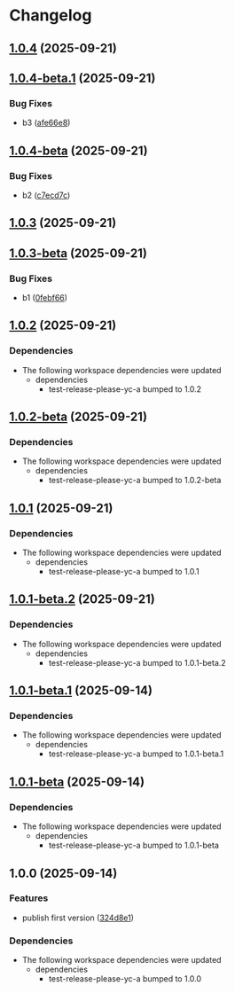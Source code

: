 # Changelog

## [1.0.4](https://github.com/li-yechao/test-release-please-yc/compare/test-release-please-yc-b-v1.0.4-beta.1...test-release-please-yc-b-v1.0.4) (2025-09-21)

## [1.0.4-beta.1](https://github.com/li-yechao/test-release-please-yc/compare/test-release-please-yc-b-v1.0.4-beta...test-release-please-yc-b-v1.0.4-beta.1) (2025-09-21)


### Bug Fixes

* b3 ([afe66e8](https://github.com/li-yechao/test-release-please-yc/commit/afe66e821629e2320e65fca26e516a9c961ea9f5))

## [1.0.4-beta](https://github.com/li-yechao/test-release-please-yc/compare/test-release-please-yc-b-v1.0.3...test-release-please-yc-b-v1.0.4-beta) (2025-09-21)


### Bug Fixes

* b2 ([c7ecd7c](https://github.com/li-yechao/test-release-please-yc/commit/c7ecd7cd3148ee78874a2e2d70bb8ffec5ce3da3))

## [1.0.3](https://github.com/li-yechao/test-release-please-yc/compare/test-release-please-yc-b-v1.0.3-beta...test-release-please-yc-b-v1.0.3) (2025-09-21)

## [1.0.3-beta](https://github.com/li-yechao/test-release-please-yc/compare/test-release-please-yc-b-v1.0.2...test-release-please-yc-b-v1.0.3-beta) (2025-09-21)


### Bug Fixes

* b1 ([0febf66](https://github.com/li-yechao/test-release-please-yc/commit/0febf66dee4a2548843b7cf923ef4b5d3c4543d6))

## [1.0.2](https://github.com/li-yechao/test-release-please-yc/compare/test-release-please-yc-b-v1.0.2-beta...test-release-please-yc-b-v1.0.2) (2025-09-21)


### Dependencies

* The following workspace dependencies were updated
  * dependencies
    * test-release-please-yc-a bumped to 1.0.2

## [1.0.2-beta](https://github.com/li-yechao/test-release-please-yc/compare/test-release-please-yc-b-v1.0.1...test-release-please-yc-b-v1.0.2-beta) (2025-09-21)


### Dependencies

* The following workspace dependencies were updated
  * dependencies
    * test-release-please-yc-a bumped to 1.0.2-beta

## [1.0.1](https://github.com/li-yechao/test-release-please-yc/compare/test-release-please-yc-b-v1.0.1-beta.2...test-release-please-yc-b-v1.0.1) (2025-09-21)


### Dependencies

* The following workspace dependencies were updated
  * dependencies
    * test-release-please-yc-a bumped to 1.0.1

## [1.0.1-beta.2](https://github.com/li-yechao/test-release-please-yc/compare/test-release-please-yc-b-v1.0.1-beta.1...test-release-please-yc-b-v1.0.1-beta.2) (2025-09-21)


### Dependencies

* The following workspace dependencies were updated
  * dependencies
    * test-release-please-yc-a bumped to 1.0.1-beta.2

## [1.0.1-beta.1](https://github.com/li-yechao/test-release-please-yc/compare/test-release-please-yc-b-v1.0.1-beta...test-release-please-yc-b-v1.0.1-beta.1) (2025-09-14)


### Dependencies

* The following workspace dependencies were updated
  * dependencies
    * test-release-please-yc-a bumped to 1.0.1-beta.1

## [1.0.1-beta](https://github.com/li-yechao/test-release-please-yc/compare/test-release-please-yc-b-v1.0.0...test-release-please-yc-b-v1.0.1-beta) (2025-09-14)


### Dependencies

* The following workspace dependencies were updated
  * dependencies
    * test-release-please-yc-a bumped to 1.0.1-beta

## 1.0.0 (2025-09-14)


### Features

* publish first version ([324d8e1](https://github.com/li-yechao/test-release-please-yc/commit/324d8e1f1bd6cc4cba769410bf09319b1bc49a78))


### Dependencies

* The following workspace dependencies were updated
  * dependencies
    * test-release-please-yc-a bumped to 1.0.0
